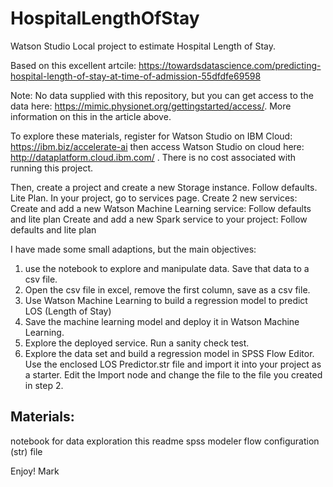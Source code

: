 # HospitalLengthOfStay

Watson Studio Local project to estimate Hospital Length of Stay.

Based on this excellent artcile:
https://towardsdatascience.com/predicting-hospital-length-of-stay-at-time-of-admission-55dfdfe69598

Note:  No data supplied with this repository, but you can get access to the data here:  https://mimic.physionet.org/gettingstarted/access/.  More information on this in the article above.

To explore these materials, register for Watson Studio on IBM Cloud:  https://ibm.biz/accelerate-ai then access Watson Studio on cloud here:  http://dataplatform.cloud.ibm.com/ .  There is no cost associated with running this project.

Then, create a project and create a new Storage instance.  Follow defaults.  Lite Plan.
In your project, go to services page.  Create 2 new services:
Create and add a new Watson Machine Learning service:  Follow defaults and lite plan
Create and add a new Spark service to your project:  Follow defaults and lite plan


I have made some small adaptions, but the main objectives:

1.  use the notebook to explore and manipulate data.  Save that data to a csv file.
2.  Open the csv file in excel, remove the first column, save as a csv file.
3.  Use Watson Machine Learning to build a regression model to predict LOS (Length of Stay)
4.  Save the machine learning model and deploy it in Watson Machine Learning.
5.  Explore the deployed service.  Run a sanity check test.
6.  Explore the data set and build a regression model in SPSS Flow Editor.  Use the enclosed LOS Predictor.str file and import it into your project as a starter.  Edit the Import node and change the file to the file you created in step 2.

## Materials:

notebook for data exploration
this readme
spss modeler flow configuration (str) file

Enjoy!
Mark
